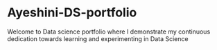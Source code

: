 # Ayeshini-DS-portfolio
Welcome to Data science portfolio where I demonstrate my continuous dedication towards learning and experimenting in Data Science
